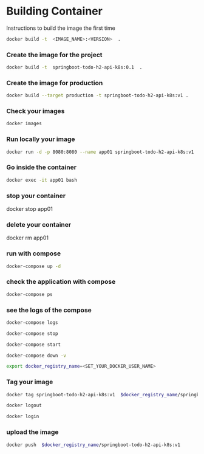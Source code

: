 # Building Container

Instructions to build the image the first time


```bash
docker build -t  <IMAGE_NAME>:<VERSION>  .
```

### Create the image for the project
```bash
docker build -t  springboot-todo-h2-api-k8s:0.1  .
```

### Create the image for production
```bash
docker build --target production -t springboot-todo-h2-api-k8s:v1 .
```


### Check your images
```bash
docker images
```

### Run locally your image
```bash
docker run -d -p 8080:8080 --name app01 springboot-todo-h2-api-k8s:v1
```

### Go inside the container
```bash
docker exec -it app01 bash
```

### stop your container
docker stop app01

### delete your container
docker rm app01

### run with compose
```bash
docker-compose up -d
```

### check the application with compose
```bash
docker-compose ps 
```

### see the logs of the compose
```bash
docker-compose logs
```

```bash
docker-compose stop
```


```bash
docker-compose start
```


```bash
docker-compose down -v
```


```bash
export docker_registry_name=<SET_YOUR_DOCKER_USER_NAME>
```

### Tag your image
```bash
docker tag springboot-todo-h2-api-k8s:v1  $docker_registry_name/springboot-todo-h2-api-k8s:v1
```


```bash
docker logout
```


```bash
docker login
```

### upload the image

```bash
docker push  $docker_registry_name/springboot-todo-h2-api-k8s:v1
```